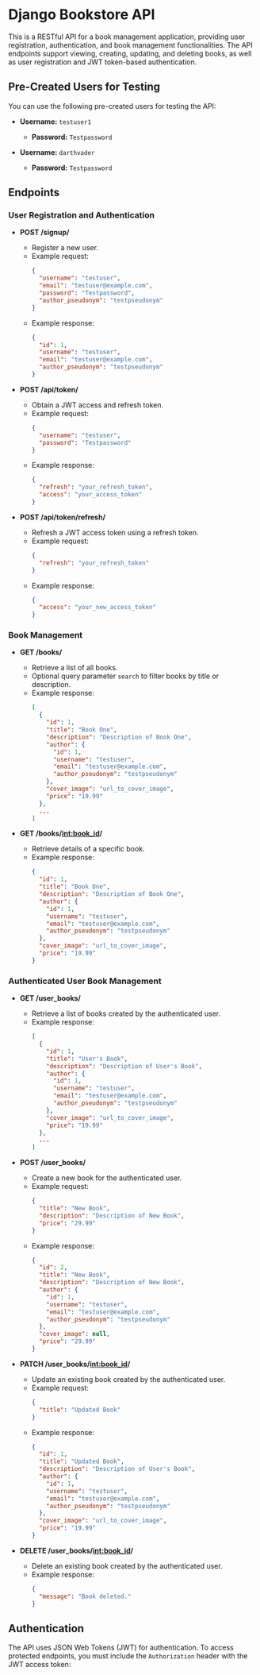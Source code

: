 # Django Bookstore API

This is a RESTful API for a book management application, providing user registration, authentication, and book management functionalities. The API endpoints support viewing, creating, updating, and deleting books, as well as user registration and JWT token-based authentication.

## Pre-Created Users for Testing

You can use the following pre-created users for testing the API:

- **Username:** `testuser1`

  - **Password:** `Testpassword`

- **Username:** `darthvader`
  - **Password:** `Testpassword`

## Endpoints

### User Registration and Authentication

- **POST /signup/**

  - Register a new user.
  - Example request:
    ```json
    {
      "username": "testuser",
      "email": "testuser@example.com",
      "password": "Testpassword",
      "author_pseudonym": "testpseudonym"
    }
    ```
  - Example response:
    ```json
    {
      "id": 1,
      "username": "testuser",
      "email": "testuser@example.com",
      "author_pseudonym": "testpseudonym"
    }
    ```

- **POST /api/token/**

  - Obtain a JWT access and refresh token.
  - Example request:
    ```json
    {
      "username": "testuser",
      "password": "Testpassword"
    }
    ```
  - Example response:
    ```json
    {
      "refresh": "your_refresh_token",
      "access": "your_access_token"
    }
    ```

- **POST /api/token/refresh/**
  - Refresh a JWT access token using a refresh token.
  - Example request:
    ```json
    {
      "refresh": "your_refresh_token"
    }
    ```
  - Example response:
    ```json
    {
      "access": "your_new_access_token"
    }
    ```

### Book Management

- **GET /books/**

  - Retrieve a list of all books.
  - Optional query parameter `search` to filter books by title or description.
  - Example response:
    ```json
    [
      {
        "id": 1,
        "title": "Book One",
        "description": "Description of Book One",
        "author": {
          "id": 1,
          "username": "testuser",
          "email": "testuser@example.com",
          "author_pseudonym": "testpseudonym"
        },
        "cover_image": "url_to_cover_image",
        "price": "19.99"
      },
      ...
    ]
    ```

- **GET /books/<int:book_id>/**
  - Retrieve details of a specific book.
  - Example response:
    ```json
    {
      "id": 1,
      "title": "Book One",
      "description": "Description of Book One",
      "author": {
        "id": 1,
        "username": "testuser",
        "email": "testuser@example.com",
        "author_pseudonym": "testpseudonym"
      },
      "cover_image": "url_to_cover_image",
      "price": "19.99"
    }
    ```

### Authenticated User Book Management

- **GET /user_books/**

  - Retrieve a list of books created by the authenticated user.
  - Example response:
    ```json
    [
      {
        "id": 1,
        "title": "User's Book",
        "description": "Description of User's Book",
        "author": {
          "id": 1,
          "username": "testuser",
          "email": "testuser@example.com",
          "author_pseudonym": "testpseudonym"
        },
        "cover_image": "url_to_cover_image",
        "price": "19.99"
      },
      ...
    ]
    ```

- **POST /user_books/**

  - Create a new book for the authenticated user.
  - Example request:
    ```json
    {
      "title": "New Book",
      "description": "Description of New Book",
      "price": "29.99"
    }
    ```
  - Example response:
    ```json
    {
      "id": 2,
      "title": "New Book",
      "description": "Description of New Book",
      "author": {
        "id": 1,
        "username": "testuser",
        "email": "testuser@example.com",
        "author_pseudonym": "testpseudonym"
      },
      "cover_image": null,
      "price": "29.99"
    }
    ```

- **PATCH /user_books/<int:book_id>/**

  - Update an existing book created by the authenticated user.
  - Example request:
    ```json
    {
      "title": "Updated Book"
    }
    ```
  - Example response:
    ```json
    {
      "id": 1,
      "title": "Updated Book",
      "description": "Description of User's Book",
      "author": {
        "id": 1,
        "username": "testuser",
        "email": "testuser@example.com",
        "author_pseudonym": "testpseudonym"
      },
      "cover_image": "url_to_cover_image",
      "price": "19.99"
    }
    ```

- **DELETE /user_books/<int:book_id>/**
  - Delete an existing book created by the authenticated user.
  - Example response:
    ```json
    {
      "message": "Book deleted."
    }
    ```

## Authentication

The API uses JSON Web Tokens (JWT) for authentication. To access protected endpoints, you must include the `Authorization` header with the JWT access token:
